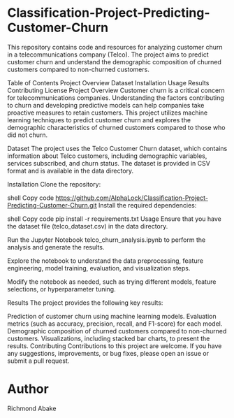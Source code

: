 # Classification-Project-Predicting-Customer-Churn
This repository contains code and resources for analyzing customer churn in a telecommunications company (Telco). The project aims to predict customer churn and understand the demographic composition of churned customers compared to non-churned customers.

Table of Contents
Project Overview
Dataset
Installation
Usage
Results
Contributing
License
Project Overview
Customer churn is a critical concern for telecommunications companies. Understanding the factors contributing to churn and developing predictive models can help companies take proactive measures to retain customers. This project utilizes machine learning techniques to predict customer churn and explores the demographic characteristics of churned customers compared to those who did not churn.

Dataset
The project uses the Telco Customer Churn dataset, which contains information about Telco customers, including demographic variables, services subscribed, and churn status. The dataset is provided in CSV format and is available in the data directory.

Installation
Clone the repository:

shell
Copy code
https://github.com/AlphaLock/Classification-Project-Predicting-Customer-Churn.git
Install the required dependencies:

shell
Copy code
pip install -r requirements.txt
Usage
Ensure that you have the dataset file (telco_dataset.csv) in the data directory.

Run the Jupyter Notebook telco_churn_analysis.ipynb to perform the analysis and generate the results.

Explore the notebook to understand the data preprocessing, feature engineering, model training, evaluation, and visualization steps.

Modify the notebook as needed, such as trying different models, feature selections, or hyperparameter tuning.

Results
The project provides the following key results:

Prediction of customer churn using machine learning models.
Evaluation metrics (such as accuracy, precision, recall, and F1-score) for each model.
Demographic composition of churned customers compared to non-churned customers.
Visualizations, including stacked bar charts, to present the results.
Contributing
Contributions to this project are welcome. If you have any suggestions, improvements, or bug fixes, please open an issue or submit a pull request.

# Author
Richmond Abake

